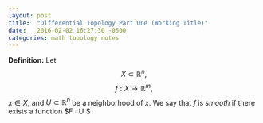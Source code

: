 ```yaml
---
layout: post
title:  "Differential Topology Part One (Working Title)"
date:   2016-02-02 16:27:30 -0500
categories: math topology notes
---
```

**Definition:** Let $$X \subset \mathbb{R}^n,$$ $$f : X \to \mathbb{R}^m,$$ $x \in X,$ and $U \subset \mathbb{R}^n$ be a neighborhood of $x$. We say that $f$ is *smooth* if there exists a function $F : U $
